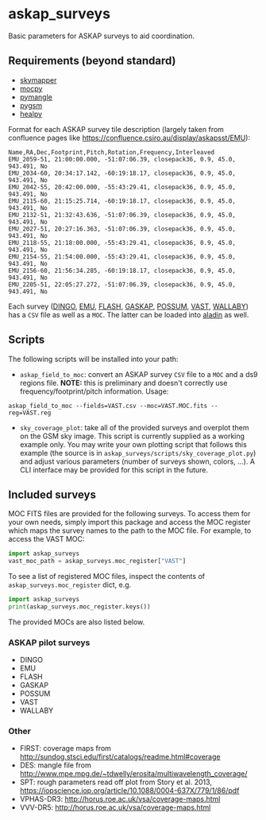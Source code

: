 # askap_surveys

Basic parameters for ASKAP surveys to aid coordination.

## Requirements (beyond standard)

* [skymapper](https://github.com/pmelchior/skymapper)
* [mocpy](https://cds-astro.github.io/mocpy/)
* [pymangle](https://github.com/esheldon/pymangle)
* [pygsm](https://github.com/telegraphic/PyGSM)
* [healpy](https://healpy.readthedocs.io)

Format for each ASKAP survey tile description (largely taken from confluence pages like <https://confluence.csiro.au/display/askapsst/EMU>):

```
Name,RA,Dec,Footprint,Pitch,Rotation,Frequency,Interleaved
EMU_2059-51, 21:00:00.000, -51:07:06.39, closepack36, 0.9, 45.0, 943.491, No
EMU_2034-60, 20:34:17.142, -60:19:18.17, closepack36, 0.9, 45.0, 943.491, No
EMU_2042-55, 20:42:00.000, -55:43:29.41, closepack36, 0.9, 45.0, 943.491, No
EMU_2115-60, 21:15:25.714, -60:19:18.17, closepack36, 0.9, 45.0, 943.491, No
EMU_2132-51, 21:32:43.636, -51:07:06.39, closepack36, 0.9, 45.0, 943.491, No
EMU_2027-51, 20:27:16.363, -51:07:06.39, closepack36, 0.9, 45.0, 943.491, No
EMU_2118-55, 21:18:00.000, -55:43:29.41, closepack36, 0.9, 45.0, 943.491, No
EMU_2154-55, 21:54:00.000, -55:43:29.41, closepack36, 0.9, 45.0, 943.491, No
EMU_2156-60, 21:56:34.285, -60:19:18.17, closepack36, 0.9, 45.0, 943.491, No
EMU_2205-51, 22:05:27.272, -51:07:06.39, closepack36, 0.9, 45.0, 943.491, No
```

Each survey ([DINGO](https://confluence.csiro.au/display/askapsst/DINGO), [EMU](https://confluence.csiro.au/display/askapsst/EMU), [FLASH](https://confluence.csiro.au/display/askapsst/FLASH), [GASKAP](https://confluence.csiro.au/display/askapsst/GASKAP), [POSSUM](https://confluence.csiro.au/display/askapsst/POSSUM), [VAST](https://confluence.csiro.au/display/askapsst/VAST), [WALLABY](https://confluence.csiro.au/display/askapsst/WALLABY)) has a `CSV` file as well as a `MOC`.  The latter can be loaded into [aladin](https://aladin.u-strasbg.fr) as well.

## Scripts

The following scripts will be installed into your path:

* `askap_field_to_moc`: convert an ASKAP survey `CSV` file to a `MOC` and a ds9 regions file. **NOTE:** this is preliminary and doesn't correctly use frequency/footprint/pitch information. Usage:

```
askap_field_to_moc --fields=VAST.csv --moc=VAST.MOC.fits --reg=VAST.reg
```

* `sky_coverage_plot`: take all of the provided surveys and overplot them on the GSM sky image. This script is currently supplied as a working example only. You may write your own plotting script that follows this example (the source is in `askap_surveys/scripts/sky_coverage_plot.py`) and adjust various parameters (number of surveys shown, colors, ...). A CLI interface may be provided for this script in the future.

## Included surveys

MOC FITS files are provided for the following surveys. To access them for your own needs, simply import this package and access the MOC register which maps the survey names to the path to the MOC file. For example, to access the VAST MOC:

```python
import askap_surveys
vast_moc_path = askap_surveys.moc_register["VAST"]
```

To see a list of registered MOC files, inspect the contents of `askap_surveys.moc_register` dict, e.g.

```python
import askap_surveys
print(askap_surveys.moc_register.keys())
```

The provided MOCs are also listed below.

### ASKAP pilot surveys

* DINGO
* EMU
* FLASH
* GASKAP
* POSSUM
* VAST
* WALLABY

### Other

* FIRST: coverage maps from <http://sundog.stsci.edu/first/catalogs/readme.html#coverage>
* DES: mangle file from <http://www.mpe.mpg.de/~tdwelly/erosita/multiwavelength_coverage/>
* SPT: rough parameters read off plot from Story et al. 2013, <https://iopscience.iop.org/article/10.1088/0004-637X/779/1/86/pdf>
* VPHAS-DR3: <http://horus.roe.ac.uk/vsa/coverage-maps.html>
* VVV-DR5: <http://horus.roe.ac.uk/vsa/coverage-maps.html>

